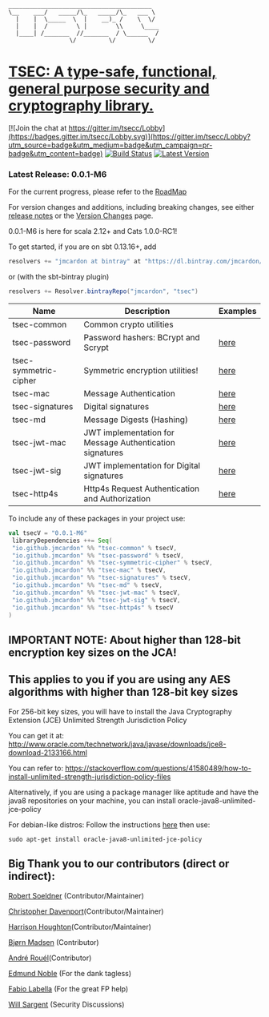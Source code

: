 ```
________________________________________  
\__    ___/   _____/\_   _____/\_   ___ \ 
  |    |  \_____  \  |    __)_ /    \  \/ 
  |    |  /        \ |        \\     \____
  |____| /_______  //_______  / \______  /
                 \/         \/         \/ 
```
# [TSEC: A type-safe, functional, general purpose security and cryptography library.](https://jmcardon.github.io/tsec/)

[![Join the chat at https://gitter.im/tsecc/Lobby](https://badges.gitter.im/tsecc/Lobby.svg)](https://gitter.im/tsecc/Lobby?utm_source=badge&utm_medium=badge&utm_campaign=pr-badge&utm_content=badge)
[![Build Status](https://travis-ci.org/jmcardon/tsec.svg?branch=master)](https://travis-ci.org/jmcardon/tsec)
[ ![Latest Version](https://api.bintray.com/packages/jmcardon/tsec/tsec-common/images/download.svg) ](https://bintray.com/jmcardon/tsec/tsec-common/_latestVersion)


### Latest Release: 0.0.1-M6

For the current progress, please refer to the [RoadMap](https://github.com/jmcardon/tsec/wiki)

For version changes and additions, including breaking changes, see either [release notes](https://github.com/jmcardon/tsec/releases)
or the [Version Changes](https://github.com/jmcardon/tsec/wiki/Version-Changes) page.

0.0.1-M6 is here for scala 2.12+ and Cats 1.0.0-RC1!

To get started, if you are on sbt 0.13.16+, add

```scala
resolvers += "jmcardon at bintray" at "https://dl.bintray.com/jmcardon/tsec"
```

or (with the sbt-bintray plugin)

```scala
resolvers += Resolver.bintrayRepo("jmcardon", "tsec")
```


| Name                  | Description                                              | Examples |
| -----                 | ----------                                               | -------- |
| tsec-common           | Common crypto utilities                                  |          |
| tsec-password         | Password hashers: BCrypt and Scrypt                      | [here](https://github.com/jmcardon/tsec/blob/master/examples/src/main/scala/PasswordHashingExamples.scala)|
| tsec-symmetric-cipher | Symmetric encryption utilities!                          | [here](https://github.com/jmcardon/tsec/blob/master/examples/src/main/scala/SymmetricCipherExamples.scala)|
| tsec-mac              | Message Authentication                                   | [here](https://github.com/jmcardon/tsec/blob/master/examples/src/main/scala/MacExamples.scala)|
| tsec-signatures       | Digital signatures                                       | [here](https://github.com/jmcardon/tsec/blob/master/examples/src/main/scala/SignatureExamples.scala)|
| tsec-md               | Message Digests (Hashing)                                | [here](https://github.com/jmcardon/tsec/blob/master/examples/src/main/scala/MessageDigestExamples.scala)|
| tsec-jwt-mac          | JWT implementation for Message Authentication signatures | [here](https://github.com/jmcardon/tsec/blob/master/examples/src/main/scala/JWTMacExamples.scala)|
| tsec-jwt-sig          | JWT implementation for Digital signatures                | [here](https://github.com/jmcardon/tsec/blob/master/examples/src/main/scala/JWTSignatureExamples.scala)|
| tsec-http4s           | Http4s Request Authentication and Authorization          | [here](https://github.com/jmcardon/tsec/tree/master/examples/src/main/scala/http4sExamples)|

To include any of these packages in your project use:

```scala
val tsecV = "0.0.1-M6"
 libraryDependencies ++= Seq(
 "io.github.jmcardon" %% "tsec-common" % tsecV,
 "io.github.jmcardon" %% "tsec-password" % tsecV,
 "io.github.jmcardon" %% "tsec-symmetric-cipher" % tsecV,
 "io.github.jmcardon" %% "tsec-mac" % tsecV,
 "io.github.jmcardon" %% "tsec-signatures" % tsecV,
 "io.github.jmcardon" %% "tsec-md" % tsecV,
 "io.github.jmcardon" %% "tsec-jwt-mac" % tsecV,
 "io.github.jmcardon" %% "tsec-jwt-sig" % tsecV,
 "io.github.jmcardon" %% "tsec-http4s" % tsecV
)
```

## IMPORTANT NOTE: About higher than 128-bit encryption key sizes on the JCA!
## This applies to you if you are using any AES algorithms with higher than 128-bit key sizes
For 256-bit key sizes, you will have to install the Java Cryptography Extension (JCE) Unlimited Strength Jurisdiction Policy

You can get it at: http://www.oracle.com/technetwork/java/javase/downloads/jce8-download-2133166.html

You can refer to:
https://stackoverflow.com/questions/41580489/how-to-install-unlimited-strength-jurisdiction-policy-files

Alternatively, if you are using a package manager like aptitude and have the java8 repositories on your machine,
you can install oracle-java8-unlimited-jce-policy 
  
For debian-like distros:
Follow the instructions [here](http://tipsonubuntu.com/2016/07/31/install-oracle-java-8-9-ubuntu-16-04-linux-mint-18)
then use:

 `sudo apt-get install oracle-java8-unlimited-jce-policy` 
 
## Big Thank you to our contributors (direct or indirect):
[Robert Soeldner](https://github.com/rsoeldner) (Contributor/Maintainer)

[Christopher Davenport](https://github.com/ChristopherDavenport)(Contributor/Maintainer)

[Harrison Houghton](https://github.com/ChristopherDavenport)(Contributor/Maintainer)

[Bjørn Madsen](https://github.com/aeons) (Contributor)

[André Rouél](https://github.com/before)(Contributor)

[Edmund Noble](https://github.com/edmundnoble) (For the dank tagless)

[Fabio Labella](https://github.com/systemfw) (For the great FP help)

[Will Sargent](https://github.com/wsargent) (Security Discussions)
